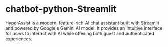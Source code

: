 # chatbot-python-Streamlit
 HyperAssist is a modern, feature-rich AI chat assistant built with Streamlit and powered by Google's Gemini AI model. It provides an intuitive interface for users to interact with AI while offering both guest and authenticated experiences.

